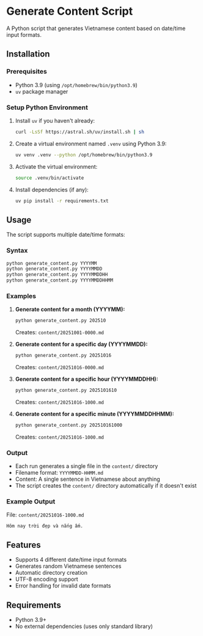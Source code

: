 # Generate Content Script

A Python script that generates Vietnamese content based on date/time input formats.

## Installation

### Prerequisites

- Python 3.9 (using `/opt/homebrew/bin/python3.9`)
- `uv` package manager

### Setup Python Environment

1. Install `uv` if you haven't already:
   ```bash
   curl -LsSf https://astral.sh/uv/install.sh | sh
   ```

2. Create a virtual environment named `.venv` using Python 3.9:
   ```bash
   uv venv .venv --python /opt/homebrew/bin/python3.9
   ```

3. Activate the virtual environment:
   ```bash
   source .venv/bin/activate
   ```

4. Install dependencies (if any):
   ```bash
   uv pip install -r requirements.txt
   ```

## Usage

The script supports multiple date/time formats:

### Syntax

```bash
python generate_content.py YYYYMM
python generate_content.py YYYYMMDD
python generate_content.py YYYYMMDDHH
python generate_content.py YYYYMMDDHHMM
```

### Examples

1. **Generate content for a month (YYYYMM):**
   ```bash
   python generate_content.py 202510
   ```
   Creates: `content/20251001-0000.md`

2. **Generate content for a specific day (YYYYMMDD):**
   ```bash
   python generate_content.py 20251016
   ```
   Creates: `content/20251016-0000.md`

3. **Generate content for a specific hour (YYYYMMDDHH):**
   ```bash
   python generate_content.py 2025101610
   ```
   Creates: `content/20251016-1000.md`

4. **Generate content for a specific minute (YYYYMMDDHHMM):**
   ```bash
   python generate_content.py 202510161000
   ```
   Creates: `content/20251016-1000.md`

### Output

- Each run generates a single file in the `content/` directory
- Filename format: `YYYYMMDD-HHMM.md`
- Content: A single sentence in Vietnamese about anything
- The script creates the `content/` directory automatically if it doesn't exist

### Example Output

File: `content/20251016-1000.md`
```
Hôm nay trời đẹp và nắng ấm.
```

## Features

- Supports 4 different date/time input formats
- Generates random Vietnamese sentences
- Automatic directory creation
- UTF-8 encoding support
- Error handling for invalid date formats

## Requirements

- Python 3.9+
- No external dependencies (uses only standard library)
